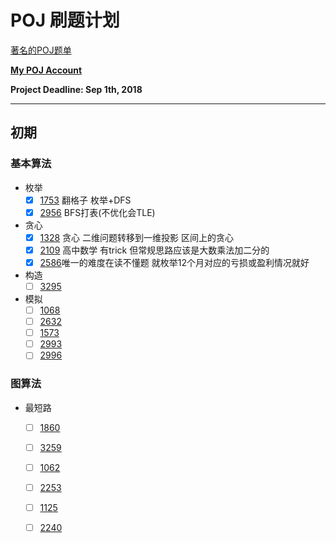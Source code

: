 # POJ 刷题计划
[著名的POJ题单](https://vjudge.net/article/6)

**[My POJ Account](http://poj.org/userstatus?user_id=ReStartercc)**

**Project Deadline: Sep 1th, 2018**

-----------

## 初期

### 基本算法

- 枚举
    - [x] [1753](https://github.com/NewReStarter/Training/tree/master/POJ/1753) 翻格子 枚举+DFS
    - [x] [2956](https://github.com/NewReStarter/Training/tree/master/POJ/2956) BFS打表(不优化会TLE)
- 贪心
    - [x] [1328](https://github.com/NewReStarter/Training/tree/master/POJ/1328) 贪心 二维问题转移到一维投影 区间上的贪心
    - [x] [2109](https://github.com/NewReStarter/Training/tree/master/POJ/2109) 高中数学 有trick 但常规思路应该是大数乘法加二分的
    - [x] [2586](https://github.com/NewReStarter/Training/tree/master/POJ/2586)唯一的难度在读不懂题  就枚举12个月对应的亏损或盈利情况就好
- 构造
    - [ ] [3295](https://github.com/NewReStarter/Training/tree/master/POJ/3295)
- 模拟
    - [ ] [1068](https://github.com/NewReStarter/Training/tree/master/POJ/1068)
    - [ ] [2632](https://github.com/NewReStarter/Training/tree/master/POJ/2632)
    - [ ] [1573](https://github.com/NewReStarter/Training/tree/master/POJ/1573)
    - [ ] [2993](https://github.com/NewReStarter/Training/tree/master/POJ/2993)
    - [ ] [2996](https://github.com/NewReStarter/Training/tree/master/POJ/2996)

### 图算法
- 最短路
    - [ ] [1860](https://github.com/NewReStarter/Training/tree/master/POJ/1860)
    - [ ] [3259](https://github.com/NewReStarter/Training/tree/master/POJ/3259)
    - [ ] [1062](https://github.com/NewReStarter/Training/tree/master/POJ/1062)
    - [ ] [2253](https://github.com/NewReStarter/Training/tree/master/POJ/2253)
    - [ ] [1125](https://github.com/NewReStarter/Training/tree/master/POJ/1125)
    - [ ] [2240](https://github.com/NewReStarter/Training/tree/master/POJ/2240)

